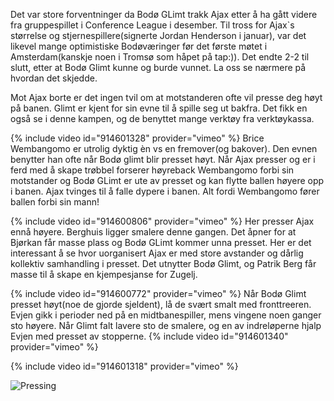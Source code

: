 Det var store forventninger da Bodø GLimt trakk Ajax etter å ha gått videre fra gruppespillet i Conference League i desember. Til tross for Ajax`s størrelse og stjernespillere(signerte Jordan Henderson i januar), var det likevel mange optimistiske Bodøværinger før det første møtet i Amsterdam(kanskje noen i Tromsø som håpet på tap:)). Det endte 2-2 til slutt, etter at Bodø Glimt kunne og burde vunnet. La oss se nærmere på hvordan det skjedde.    

Mot Ajax borte er det ingen tvil om at motstanderen ofte vil presse deg høyt på banen. Glimt er kjent for sin evne til å spille seg ut bakfra. Det fikk en også se i denne kampen, og de benyttet mange verktøy fra verktøykassa. 

{% include video id="914601328" provider="vimeo" %}
Brice Wembangomo er utrolig dyktig èn vs en fremover(og bakover). Den evnen benytter han ofte når Bodø glimt blir presset høyt. Når Ajax presser og er i ferd med å skape trøbbel forserer høyreback Wembangomo forbi sin motstander og Bodø GLimt er ute av presset og kan flytte ballen høyere opp i banen. Ajax tvinges til å falle dypere i banen. Alt fordi Wembangomo fører ballen forbi sin mann!

{% include video id="914600806" provider="vimeo" %}
Her presser Ajax ennå høyere. Berghuis ligger smalere denne gangen. Det åpner for at Bjørkan får masse plass og Bodø GLimt kommer unna presset. Her er det interessant å se hvor uorganisert Ajax er med store avstander og dårlig kollektiv samhandling i presset. Det utnytter Bodø Glimt, og Patrik Berg får masse til å skape en kjempesjanse for Zugelj. 

{% include video id="914600772" provider="vimeo" %}
Når Bodø Glimt presset høyt(noe de gjorde sjeldent), lå de svært smalt med fronttreeren. Evjen gikk i perioder ned på en midtbanespiller, mens vingene noen ganger sto høyere. Når Glimt falt lavere sto de smalere, og en av indreløperne hjalp Evjen med presset av stopperne. 
{% include video id="914601340" provider="vimeo" %}

{% include video id="914601318" provider="vimeo" %}

![Pressing](https://github.com/n0rthface43/Ball/assets/157420543/0e440950-7b9e-4e1f-bc91-76e5aff22ae9)

